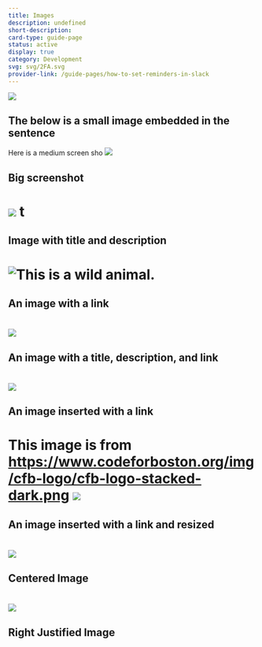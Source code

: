 ```yaml
---
title: Images
description: undefined
short-description: 
card-type: guide-page
status: active
display: true
category: Development
svg: svg/2FA.svg
provider-link: /guide-pages/how-to-set-reminders-in-slack
---
```

![](https://lh5.googleusercontent.com/ETk3NqbCIAE8csR_FZ1skb-X2rnkgZM8ewPhtS-O1GZWTPgMQFViiPd7ApVCpXBxj0Gr9z2QirwZDYwg18HMPf8yt4pW6x6u8BbBr8U7RaRtGQDegtumnFRJogmkqmJFKN0ESzviT2I3ZTzqubbmZFdDOl6E6oOw "")
## The below is a small image embedded in the sentence
Here is a medium screen sho
![](https://lh4.googleusercontent.com/kQ7xYQU9OYZI25HUXnOtigH4LJrJZXeT0Y_uWqS3QnNWfhpaL_3GzNBVR73U9gBCn-jufboNuNcD3vHTif8EvYyLNn3_AmzsyPSKSlK6wDe4v0oZKSq4ZwUZPZWkznKCDssItiQqZKLPSxwpdWBAJvLhknsD-DS_ "")
## Big screenshot
![](https://lh6.googleusercontent.com/ZklqUINMiH-XAedI-IzFAN2zCDfh3HRufkbNKJyRHjgaCkRAxTvo0yfP4ADUqMJD1ptKjyeKE4gcgwUItvwp0pXEiObpQHUEuZeipUY5FJb8vIaaUpDZ0w6mgNDtDqHTWg24z2tlrUjWgYE8Ir474GYkUeK7eSv3 "")
t
===============================
## Image with title and description
![This is a wild animal.](https://lh5.googleusercontent.com/Xn42pV-S9pqxvlZhGTHEef8_CCdP68LeTRkV5VNDZ_Nutnh3WIRj4vBQ3OgEaVRfnUsahmBMuBlfbQFG2kPGyCAhmbV9uU50jEpDdYNUsatjPYYDlyT9b5kMXKaYGDEOru5ojCVA3ybWW4To7SHYnNMxHbrP2v52 "A cute but DANGEROUS cat")
====================================================================
## An image with a link 
![](https://lh3.googleusercontent.com/wr339QuD7-7vNhTTTRB6SmwEejvmZq7PmdSNGjJsImTe3L1dUJMM4qiFXF0caMaL2bwS1ZNG-srqQwS2HzsvT9p_TjsBD2ci_6DsJqu9PLoWRTTOabZqHR-CCwmIdATLtKfYoE4rOOK4dPv_OVBH8I3UPboN9aUV "")
====================================================================
## An image with a title, description, and link
![](https://lh3.googleusercontent.com/wr339QuD7-7vNhTTTRB6SmwEejvmZq7PmdSNGjJsImTe3L1dUJMM4qiFXF0caMaL2bwS1ZNG-srqQwS2HzsvT9p_TjsBD2ci_6DsJqu9PLoWRTTOabZqHR-CCwmIdATLtKfYoE4rOOK4dPv_OVBH8I3UPboN9aUV "")
====================================================================
## An image inserted with a link
This image is from https://www.codeforboston.org/img/cfb-logo/cfb-logo-stacked-dark.png
![](https://lh4.googleusercontent.com/yb-5AQ_OkOa6sACrd4ed-e0ctfVuty7QeYVM7qMqgv2MqXjuserUrZtn5M7AlcLuKtPJoB4o4g5EKIMzodvd0gpYyV1gwfoQX1pFc8NTP1fFxwQZvlS94tWp63wQY2eEbEnZpSMUUDF9yqoEv3-c_hXKFTVPHAoh "")
====================================================================
## An image inserted with a link and resized
![](https://lh4.googleusercontent.com/16yFLMTbZEzVYf0Yhdfgr8UDD7xqe8Q77Dlbf4EVfPckfb9M_mX41szhyiIk3Nhl2iGmZsS9t-jcPFF-vI6QXozSCWLEQdOlRT4TmAVcp9bO7PHGNQJz-OJcDavXuzp1jOtWOQGbRVYsknlBwDuTvXZMttOAxanJ "")
====================================================================
## Centered Image
![](https://lh6.googleusercontent.com/hAdAyftl70utMtkRk32Zh29dLkV2pEUVAyTBGYLpLi5Q0gcV_iHBio89imbraP6T1QjFS2YH77GeECKz9IuBgt7Qwj9ytcppBRHs6f5JPvtsayAtMfcureTYnWVW3Pe0954SwdrdwBZN-BsEGf57iLq4BHSpbMBe "")
====================================================================
## Right Justified Image